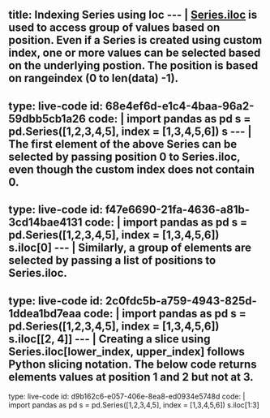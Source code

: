title: Indexing Series using loc
--- |
  [Series.iloc](https://pandas.pydata.org/pandas-docs/stable/reference/api/pandas.Series.iloc.html#pandas-series-iloc) is used to access group of values based on position. Even if a Series is created using custom index, one or more values can be selected based on the underlying postion. The position is based on rangeindex (0 to len(data) -1).
---
type: live-code
id: 68e4ef6d-e1c4-4baa-96a2-59dbb5cb1a26
code: |
  import pandas as pd
  s = pd.Series([1,2,3,4,5], index = [1,3,4,5,6])
  s
--- |
  The first element of the above Series can be selected by passing position 0 to Series.iloc, even though the custom index does not contain 0.
---
type: live-code
id: f47e6690-21fa-4636-a81b-3cd14bae4131
code: |
  import pandas as pd
  s = pd.Series([1,2,3,4,5], index = [1,3,4,5,6])
  s.iloc[0]
--- |
  Similarly, a group of elements are selected by passing a list of positions to Series.iloc.
---
type: live-code
id: 2c0fdc5b-a759-4943-825d-1ddea1bd7eaa
code: |
  import pandas as pd
  s = pd.Series([1,2,3,4,5], index = [1,3,4,5,6])
  s.iloc[[2, 4]]
--- |
Creating a slice using Series.iloc[lower_index, upper_index] follows Python slicing notation. The below code returns elements values at position 1 and 2 but not at 3.
---
type: live-code
id: d9b162c6-e057-406e-8ea8-ed0934e5748d
code: |
  import pandas as pd
  s = pd.Series([1,2,3,4,5], index = [1,3,4,5,6])
  s.iloc[1:3]

